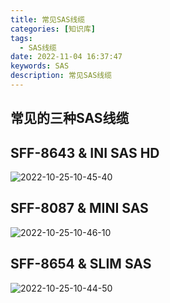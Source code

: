 ```yaml
---
title: 常见SAS线缆
categories: [知识库]
tags:
  - SAS线缆
date: 2022-11-04 16:37:47
keywords: SAS
description: 常见SAS线缆
---
```


## 常见的三种SAS线缆

<!--more-->

## SFF-8643 & INI SAS HD

![2022-10-25-10-45-40](https://img.1949hacker.cn/2022-10-25-10-45-40.png)

## SFF-8087 & MINI SAS

![2022-10-25-10-46-10](https://img.1949hacker.cn/2022-10-25-10-46-10.png)

## SFF-8654 & SLIM SAS

![2022-10-25-10-44-50](https://img.1949hacker.cn/2022-10-25-10-44-50.png)